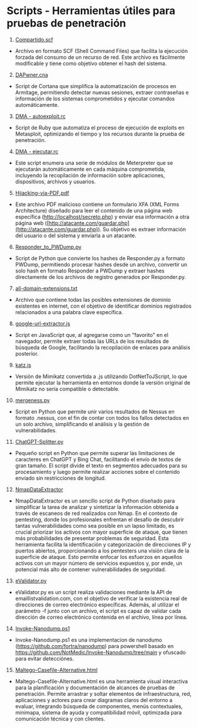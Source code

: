 # Scripts - Herramientas útiles para pruebas de penetración

1. [Compartido.scf](https://github.com/pedrohaoa/Scripts/blob/master/Compartido.scf)
  * Archivo en formato SCF (Shell Command Files) que facilita la ejecución forzada del consumo de un recurso de red. Este archivo es fácilmente modificable y tiene como objetivo obtener el hash del sistema.
2. [DAPwner.cna](https://github.com/pedrohaoa/Scripts/blob/master/DAPwner.cna)
  * Script de Cortana que simplifica la automatización de procesos en Armitage, permitiendo detectar nuevas sesiones, extraer contraseñas e información de los sistemas comprometidos y ejecutar comandos automáticamente.
3. [DMA - autoexploit.rc](https://github.com/pedrohaoa/Scripts/blob/master/DMA%20-%20autoexploit.rc)
  * Script de Ruby que automatiza el proceso de ejecución de exploits en Metasploit, optimizando el tiempo y los recursos durante la prueba de penetración.
4. [DMA - ejecutar.rc](https://github.com/pedrohaoa/Scripts/blob/master/DMA%20-%20ejecutar.rc)
  * Este script enumera una serie de módulos de Meterpreter que se ejecutarán automáticamente en cada máquina comprometida, incluyendo la recopilación de información sobre aplicaciones, dispositivos, archivos y usuarios.
5. [Hijacking-via-PDF.pdf](https://github.com/pedrohaoa/Scripts/blob/master/Hijacking-via-PDF.pdf)
  * Este archivo PDF malicioso contiene un formulario XFA (XML Forms Architecture) diseñado para leer el contenido de una página web específica ([http://localhost/secreto.php](http://localhost/secreto.php)) y enviar esa información a otra página web ([http://atacante.com/guardar.php](http://atacante.com/guardar.php)). Su objetivo es extraer información del usuario o del sistema y enviarla a un atacante.
6. [Responder\_to\_PWDump.py](https://github.com/pedrohaoa/Scripts/blob/master/Responder_to_PWDump.py)
  * Script de Python que convierte los hashes de Responder.py a formato PWDump, permitiendo procesar hashes desde un archivo, convertir un solo hash en formato Responder a PWDump y extraer hashes directamente de los archivos de registro generados por Responder.py.
7. [all-domain-extensions.txt](https://github.com/pedrohaoa/Scripts/blob/master/all-domain-extensions.txt)
  * Archivo que contiene todas las posibles extensiones de dominio existentes en internet, con el objetivo de identificar dominios registrados relacionados a una palabra clave específica.
8. [google-url-extractor.js](https://github.com/pedrohaoa/Scripts/blob/master/google-url-extractor.js)
  * Script en JavaScript que, al agregarse como un "favorito" en el navegador, permite extraer todas las URLs de los resultados de búsqueda de Google, facilitando la recopilación de enlaces para análisis posterior.
9. [katz.js](https://github.com/pedrohaoa/Scripts/blob/master/katz.js)
  * Versión de Mimikatz convertida a .js utilizando DotNetToJScript, lo que permite ejecutar la herramienta en entornos donde la versión original de Mimikatz no sería compatible o detectable.
10. [mergeness.py](https://github.com/pedrohaoa/Scripts/blob/master/mergeness.py)
  * Script en Python que permite unir varios resultados de Nessus en formato .nessus, con el fin de contar con todos los fallos detectados en un solo archivo, simplificando el análisis y la gestión de vulnerabilidades.
11. [ChatGPT-Splitter.py](https://github.com/pedrohaoa/Scripts/blob/master/ChatGPT/ChatGPT-Splitter.py)
  * Pequeño script en Python que permite superar las limitaciones de caracteres en ChatGPT y Bing Chat, facilitando el envío de textos de gran tamaño. El script divide el texto en segmentos adecuados para su procesamiento y luego permite realizar acciones sobre el contenido enviado sin restricciones de longitud.
12. [NmapDataExtractor](https://github.com/pedrohaoa/Scripts/tree/master/NmapDataExtractor)
  * NmapDataExtractor es un sencillo script de Python diseñado para simplificar la tarea de analizar y sintetizar la información obtenida a través de escaneos de red realizados con Nmap. En el contexto de pentesting, donde los profesionales enfrentan el desafío de descubrir tantas vulnerabilidades como sea posible en un lapso limitado, es crucial priorizar los activos con mayor superficie de ataque, que tienen más probabilidades de presentar problemas de seguridad. Esta herramienta facilita la identificación y categorización de direcciones IP y puertos abiertos, proporcionando a los pentesters una visión clara de la superficie de ataque. Esto permite enfocar los esfuerzos en aquellos activos con un mayor número de servicios expuestos y, por ende, un potencial más alto de contener vulnerabilidades de seguridad.
13. [eValidator.py](https://github.com/pedrohaoa/Scripts/tree/master/eValidator.py)
  * eValidator.py es un script realiza validaciones mediante la API de emaillistvalidation.com, con el objetivo de verificar la existencia real de direcciones de correo electrónico específicas. Además, al utilizar el parámetro -f junto con un archivo, el script es capaz de validar cada dirección de correo electrónico contenida en el archivo, línea por línea.
14. [Invoke-Nanodump.ps1](https://github.com/pedrohaoa/Scripts/tree/master/Invoke-Nanodump.ps1)
  * Invoke-Nanodump.ps1 es una implementacion de nanodumo (https://github.com/fortra/nanodump) para powershell basado en https://github.com/NotMedic/Invoke-Nanodump/tree/main y ofuscado para evitar detecciónes.
15. [Maltego-Casefile-Alternative.html](https://github.com/pedrohaoa/Scripts/tree/master/Maltego-Casefile-Alternative.html)
  * Maltego-Casefile-Alternative.html es una herramienta visual interactiva para la planificación y documentación de alcances de pruebas de penetración. Permite arrastrar y soltar elementos de infraestructura, red, aplicaciones y actores para crear diagramas claros del entorno a evaluar, integrando búsqueda de componentes, menús contextuales, minimapa, sistema de ayuda y compatibilidad móvil, optimizada para comunicación técnica y con clientes.
